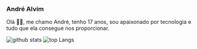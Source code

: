 ### André Alvim



Olá 👋🏻, me chamo André, tenho 17 anos, sou apaixonado por tecnologia e tudo que ela consegue nos proporcionar. 



![github stats](https://github-readme-stats.vercel.app/api?username=Andre-Alvim)
![top Langs](https://github-readme-stats.vercel.app/api/top-langs/?username=Andre-Alvim&layout=compact) 
